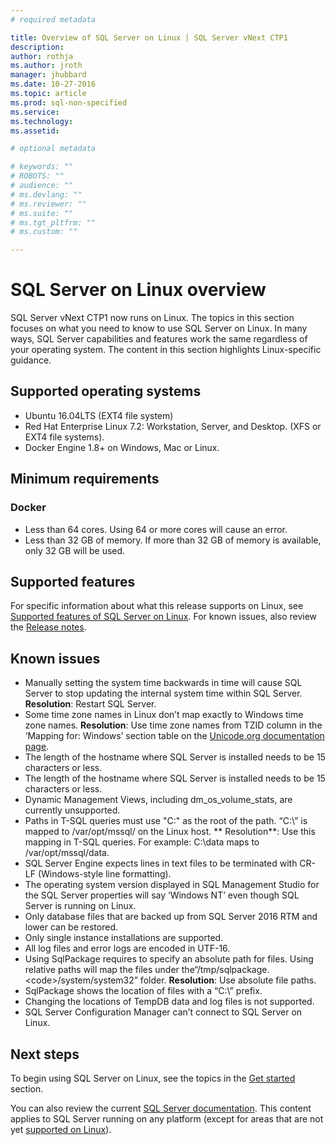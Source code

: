 ```yaml
---
# required metadata

title: Overview of SQL Server on Linux | SQL Server vNext CTP1
description: 
author: rothja 
ms.author: jroth 
manager: jhubbard
ms.date: 10-27-2016
ms.topic: article
ms.prod: sql-non-specified
ms.service: 
ms.technology: 
ms.assetid: 

# optional metadata

# keywords: ""
# ROBOTS: ""
# audience: ""
# ms.devlang: ""
# ms.reviewer: ""
# ms.suite: ""
# ms.tgt_pltfrm: ""
# ms.custom: ""

---
```

# SQL Server on Linux overview

SQL Server vNext CTP1 now runs on Linux. The topics in this section focuses on what you need to know to use SQL Server on Linux. In many ways, SQL Server capabilities and features work the same regardless of your operating system. The content in this section highlights Linux-specific guidance. 

## Supported operating systems 

- Ubuntu 16.04LTS (EXT4 file system)
- Red Hat Enterprise Linux 7.2: Workstation, Server, and Desktop. (XFS or EXT4 file systems).
- Docker Engine 1.8+ on Windows, Mac or Linux.

## Minimum requirements

### Docker

- Less than 64 cores. Using 64 or more cores will cause an error.
- Less than 32 GB of memory. If more than 32 GB of memory is available, only 32 GB will be used.

## Supported features
For specific information about what this release supports on Linux, see [Supported features of SQL Server on Linux](sql-server-linux-supported-features.md). For known issues, also review the [Release notes](sql-server-linux-release-notes.md).

## Known issues

- Manually setting the system time backwards in time will cause SQL Server to stop updating the internal system time within SQL Server. **Resolution**: Restart SQL Server.
- Some time zone names in Linux don’t map exactly to Windows time zone names. **Resolution**: Use time zone names from TZID column in the ‘Mapping for: Windows’ section table on the [Unicode.org documentation page](http://www.unicode.org/cldr/charts/latest/supplemental/zone_tzid.html).
- The length of the hostname where SQL Server is installed needs to be 15 characters or less.
- The length of the hostname where SQL Server is installed needs to be 15 characters or less. 
- Dynamic Management Views, including dm_os_volume_stats, are currently unsupported.
- Paths in T-SQL queries must use "C:\" as the root of the path. “C:\” is mapped to /var/opt/mssql/ on the Linux host. ** Resolution**: Use this mapping in T-SQL queries. For example: C:\data maps to /var/opt/mssql/data.
- SQL Server Engine expects lines in text files to be terminated with CR-LF (Windows-style line formatting).
- The operating system version displayed in SQL Management Studio for the SQL Server properties will say ‘Windows NT’ even though SQL Server is running on Linux.
- Only database files that are backed up from SQL Server 2016 RTM and lower can be restored.
- Only single instance installations are supported.
- All log files and error logs are encoded in UTF-16.
- Using SqlPackage requires to specify an absolute path for files. Using relative paths will map the files under the“/tmp/sqlpackage.\<code\>/system/system32” folder. **Resolution**: Use absolute file paths.
- SqlPackage shows the location of files with a “C:\” prefix.
- Changing the locations of TempDB data and log files is not supported.
- SQL Server Configuration Manager can’t connect to SQL Server on Linux.

## Next steps

To begin using SQL Server on Linux, see the topics in the [Get started](sql-server-linux-get-started-tutorial.md) section. 

You can also review the current [SQL Server documentation](https://msdn.microsoft.com/library/mt590198.aspx). This content applies to SQL Server running on any platform (except for areas that are not yet [supported on Linux](sql-server-linux-supported-features.md)).
